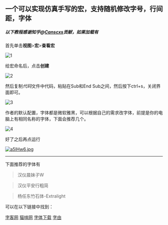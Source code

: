 ## 一个可以实现仿真手写的宏，支持随机修改字号，行间距，字体
##### 以下教程感谢知乎@[Canscxs](https://www.zhihu.com/people/cans-18-32)贡献，如果加载有

首先单击**视图**>**宏**>**查看宏**

![1](https://s1.ax1x.com/2020/08/08/a5l3QA.jpg)

给宏命名后，点击**创建**

![2](https://s1.ax1x.com/2020/08/08/a5laFS.jpg)

然后复制*代码*文件中代码，粘贴在Sub和End Sub之间，然后按下ctrl+s，关闭界面即可。

![3](https://s1.ax1x.com/2020/08/08/a5lwWQ.jpg)

作者的默认配置，字体都是微软雅黑，可以根据自己的需求改字体，前提是你的电脑上有相同名称的字体，下面会推荐几个。

![4](https://s1.ax1x.com/2020/08/08/a5l0zj.jpg)

好了之后再点运行

[![a5lHw6.jpg](https://s1.ax1x.com/2020/08/08/a5lHw6.jpg)](https://imgchr.com/i/a5lHw6)

---
下面推荐的字体有

>汉仪晨妹子W

>汉仪平安行粗简

>杨任东竹石体-Extralight

可以在以下链接中找到：

[字客网](https://www.fontke.com/)
[猫啃网](https://www.maoken.com/)
[字体下载](https://www.qiuziti.com/)
[字由](http://www.hellofont.cn)
